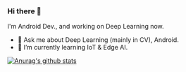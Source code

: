 ### Hi there 👋

I'm Android Dev., and working on Deep Learning now.

- 💬 Ask me about Deep Learning (mainly in CV), Android.
- 🌱 I’m currently learning IoT & Edge AI.

[![Anurag's github stats](https://github-readme-stats.vercel.app/api?username=noahzhy)](https://github.com/anuraghazra/github-readme-stats)


<!--
**noahzhy/noahzhy** is a ✨ _special_ ✨ repository because its `README.md` (this file) appears on your GitHub profile.

Here are some ideas to get you started:

- 🔭 I’m currently working on ...
- 🌱 I’m currently learning ...
- 👯 I’m looking to collaborate on ...
- 🤔 I’m looking for help with ...
- 💬 Ask me about ...
- 📫 How to reach me: ...
- 😄 Pronouns: ...
- ⚡ Fun fact: ...
-->
